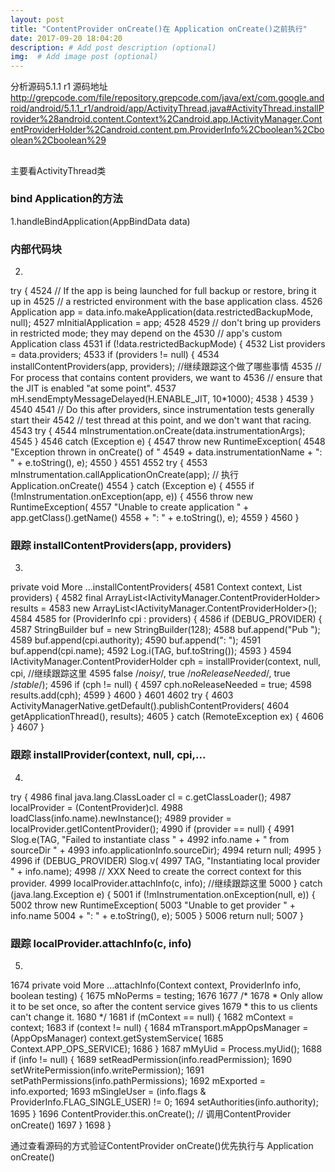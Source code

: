 ```yaml
---
layout: post
title: "ContentProvider onCreate()在 Application onCreate()之前执行"
date: 2017-09-20 18:04:20 
description: # Add post description (optional)
img:  # Add image post (optional)
---
```


分析源码5.1.1 r1
源码地址 http://grepcode.com/file/repository.grepcode.com/java/ext/com.google.android/android/5.1.1_r1/android/app/ActivityThread.java#ActivityThread.installProvider%28android.content.Context%2Candroid.app.IActivityManager.ContentProviderHolder%2Candroid.content.pm.ProviderInfo%2Cboolean%2Cboolean%2Cboolean%29  

##
主要看ActivityThread类

### bind Application的方法
1.handleBindApplication(AppBindData data)

### 内部代码块
2.
try {
4524            // If the app is being launched for full backup or restore, bring it up in
4525            // a restricted environment with the base application class.
4526            Application app = data.info.makeApplication(data.restrictedBackupMode, null);
4527            mInitialApplication = app;
4528
4529            // don't bring up providers in restricted mode; they may depend on the
4530            // app's custom Application class
4531            if (!data.restrictedBackupMode) {
4532                List<ProviderInfo> providers = data.providers;
4533                if (providers != null) {
4534                    installContentProviders(app, providers);   //继续跟踪这个做了哪些事情
4535                    // For process that contains content providers, we want to
4536                    // ensure that the JIT is enabled "at some point".
4537                    mH.sendEmptyMessageDelayed(H.ENABLE_JIT, 10*1000);
4538                }
4539            }
4540
4541            // Do this after providers, since instrumentation tests generally start their
4542            // test thread at this point, and we don't want that racing.
4543            try {
4544                mInstrumentation.onCreate(data.instrumentationArgs);
4545            }
4546            catch (Exception e) {
4547                throw new RuntimeException(
4548                    "Exception thrown in onCreate() of "
4549                    + data.instrumentationName + ": " + e.toString(), e);
4550            }
4551
4552            try {
4553                mInstrumentation.callApplicationOnCreate(app);   // 执行Application.onCreate()
4554            } catch (Exception e) {
4555                if (!mInstrumentation.onException(app, e)) {
4556                    throw new RuntimeException(
4557                        "Unable to create application " + app.getClass().getName()
4558                        + ": " + e.toString(), e);
4559                }
4560            }

### 跟踪 installContentProviders(app, providers)
3.
private void More ...installContentProviders(
4581            Context context, List<ProviderInfo> providers) {
4582        final ArrayList<IActivityManager.ContentProviderHolder> results =
4583            new ArrayList<IActivityManager.ContentProviderHolder>();
4584
4585        for (ProviderInfo cpi : providers) {
4586            if (DEBUG_PROVIDER) {
4587                StringBuilder buf = new StringBuilder(128);
4588                buf.append("Pub ");
4589                buf.append(cpi.authority);
4590                buf.append(": ");
4591                buf.append(cpi.name);
4592                Log.i(TAG, buf.toString());
4593            }
4594            IActivityManager.ContentProviderHolder cph = installProvider(context, null, cpi,  //继续跟踪这里
4595                    false /*noisy*/, true /*noReleaseNeeded*/, true /*stable*/);
4596            if (cph != null) {
4597                cph.noReleaseNeeded = true;
4598                results.add(cph);
4599            }
4600        }
4601
4602        try {
4603            ActivityManagerNative.getDefault().publishContentProviders(
4604                getApplicationThread(), results);
4605        } catch (RemoteException ex) {
4606        }
4607    }

### 跟踪 installProvider(context, null, cpi,...
4.
try {
4986                final java.lang.ClassLoader cl = c.getClassLoader();
4987                localProvider = (ContentProvider)cl.
4988                    loadClass(info.name).newInstance();
4989                provider = localProvider.getIContentProvider();
4990                if (provider == null) {
4991                    Slog.e(TAG, "Failed to instantiate class " +
4992                          info.name + " from sourceDir " +
4993                          info.applicationInfo.sourceDir);
4994                    return null;
4995                }
4996                if (DEBUG_PROVIDER) Slog.v(
4997                    TAG, "Instantiating local provider " + info.name);
4998                // XXX Need to create the correct context for this provider.
4999                localProvider.attachInfo(c, info); //继续跟踪这里
5000            } catch (java.lang.Exception e) {
5001                if (!mInstrumentation.onException(null, e)) {
5002                    throw new RuntimeException(
5003                            "Unable to get provider " + info.name
5004                            + ": " + e.toString(), e);
5005                }
5006                return null;
5007            }

### 跟踪 localProvider.attachInfo(c, info)
5.
1674    private void More ...attachInfo(Context context, ProviderInfo info, boolean testing) {
1675        mNoPerms = testing;
1676
1677        /*
1678         * Only allow it to be set once, so after the content service gives
1679         * this to us clients can't change it.
1680         */
1681        if (mContext == null) {
1682            mContext = context;
1683            if (context != null) {
1684                mTransport.mAppOpsManager = (AppOpsManager) context.getSystemService(
1685                        Context.APP_OPS_SERVICE);
1686            }
1687            mMyUid = Process.myUid();
1688            if (info != null) {
1689                setReadPermission(info.readPermission);
1690                setWritePermission(info.writePermission);
1691                setPathPermissions(info.pathPermissions);
1692                mExported = info.exported;
1693                mSingleUser = (info.flags & ProviderInfo.FLAG_SINGLE_USER) != 0;
1694                setAuthorities(info.authority);
1695            }
1696            ContentProvider.this.onCreate();  // 调用ContentProvider onCreate()
1697        }
1698    }

通过查看源码的方式验证ContentProvider onCreate()优先执行与 Application onCreate()
